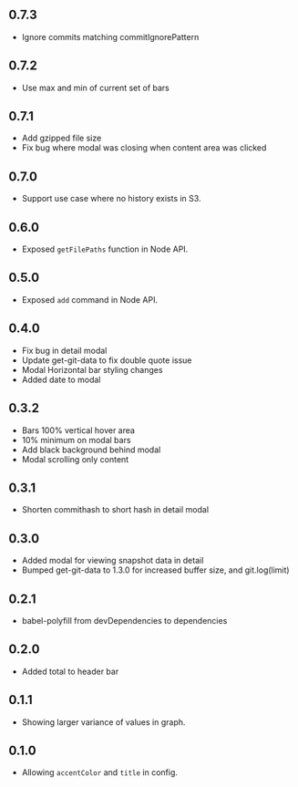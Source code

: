 ## 0.7.3

- Ignore commits matching commitIgnorePattern

## 0.7.2

- Use max and min of current set of bars

## 0.7.1

- Add gzipped file size
- Fix bug where modal was closing when content area was clicked

## 0.7.0

- Support use case where no history exists in S3.

## 0.6.0

- Exposed `getFilePaths` function in Node API.

## 0.5.0

- Exposed `add` command in Node API.

## 0.4.0

- Fix bug in detail modal
- Update get-git-data to fix double quote issue
- Modal Horizontal bar styling changes
- Added date to modal

## 0.3.2

- Bars 100% vertical hover area
- 10% minimum on modal bars
- Add black background behind modal
- Modal scrolling only content

## 0.3.1

- Shorten commithash to short hash in detail modal

## 0.3.0

- Added modal for viewing snapshot data in detail
- Bumped get-git-data to 1.3.0 for increased buffer size, and git.log(limit)

## 0.2.1

- babel-polyfill from devDependencies to dependencies

## 0.2.0

- Added total to header bar

## 0.1.1

- Showing larger variance of values in graph.

## 0.1.0

- Allowing `accentColor` and `title` in config.
